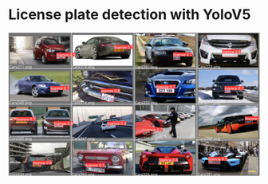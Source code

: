 
# License plate detection with YoloV5

![alt text](https://github.com/AmbroiseM/ML_Fun/blob/main/tensorflow/licence_plate_detection_with_yolov5/predict.jfif)
